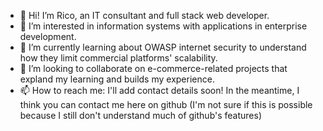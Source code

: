 - 👋 Hi! I’m Rico, an IT consultant and full stack web developer.
- 👀 I’m interested in information systems with applications in enterprise development. 
- 🌱 I’m currently learning about OWASP internet security to understand how they limit commercial platforms' scalability.
- 💞️ I’m looking to collaborate on e-commerce-related projects that expland my learning and builds my experience.
- 📫 How to reach me: I'll add contact details soon! In the meantime, I think you can contact me here on github (I'm not sure if this is possible because I still don't understand much of github's features)
<!---
kzha0/kzha0 is a ✨ special ✨ repository because its `README.md` (this file) appears on your GitHub profile.
You can click the Preview link to take a look at your changes.
--->
